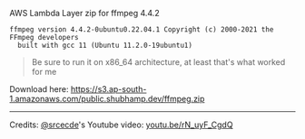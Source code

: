 AWS Lambda Layer zip for ffmpeg 4.4.2
```
ffmpeg version 4.4.2-0ubuntu0.22.04.1 Copyright (c) 2000-2021 the FFmpeg developers
  built with gcc 11 (Ubuntu 11.2.0-19ubuntu1)
```
> Be sure to run it on x86_64 architecture, at least that's what worked for me

Download here: https://s3.ap-south-1.amazonaws.com/public.shubhamp.dev/ffmpeg.zip

---
Credits:  [@srcecde](https://github.com/srcecde)'s Youtube video: [youtu.be/rN_uyF_CgdQ](https://youtu.be/rN_uyF_CgdQ)
